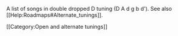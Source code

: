 A list of songs in double dropped D tuning (D A d g b d'). See also [[Help:Roadmaps#Alternate_tunings]].


[[Category:Open and alternate tunings]]